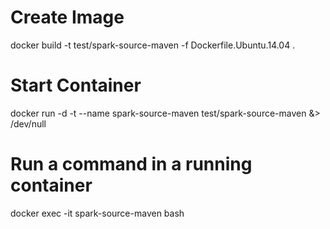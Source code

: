 
# Create Image
docker build -t test/spark-source-maven -f Dockerfile.Ubuntu.14.04 .

# Start Container
docker run -d -t --name spark-source-maven test/spark-source-maven &> /dev/null

# Run a command in a running container
docker exec -it spark-source-maven bash


